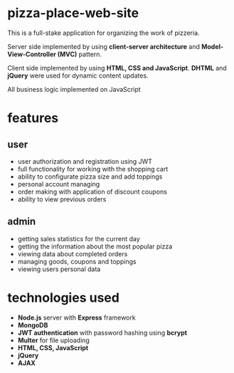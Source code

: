 # pizza-place-web-site
This is a full-stake application for organizing the work of pizzeria.

Server side implemented by using <b>client-server architecture</b> and <b>Model-View-Controller (MVC)</b> pattern. 

Client side implemented by using <b>HTML, CSS and JavaScript</b>. <b>DHTML</b> and <b>jQuery</b> were used for dynamic content updates.

All business logic implemented on JavaScript

# features

## user
- user authorization and registration using JWT
- full functionality for working with the shopping cart
- ability to configurate pizza size and add toppings
- personal account managing
- order making with application of discount coupons
- ability to view previous orders

## admin
- getting sales statistics for the current day
- getting the information about the most popular pizza
- viewing data about completed orders
- managing goods, coupons and toppings
- viewing users personal data

# technologies used

- <b>Node.js</b> server with <b>Express</b> framework
- <b>MongoDB</b>
- <b>JWT authentication</b> with password hashing using <b>bcrypt</b>
- <b>Multer</b> for file uploading
- <b>HTML, CSS, JavaScript</b>
- <b>jQuery</b>
- <b>AJAX</b>






